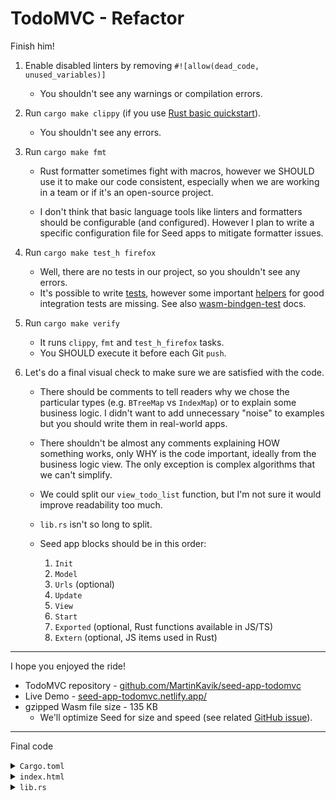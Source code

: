 # TodoMVC - Refactor

Finish him!

1. Enable disabled linters by removing `#![allow(dead_code, unused_variables)]`
   - You shouldn't see any warnings or compilation errors.

1. Run `cargo make clippy` (if you use [Rust basic quickstart](https://github.com/seed-rs/seed-quickstart)).
   - You shouldn't see any errors.

1. Run `cargo make fmt`

   - Rust formatter sometimes fight with macros, however we SHOULD use it to make our code consistent, especially when we are working in a team or if it's an open-source project.

   - I don't think that basic language tools like linters and formatters should be configurable (and configured). However I plan to write a specific configuration file for Seed apps to mitigate formatter issues.

1. Run `cargo make test_h firefox`
   - Well, there are no tests in our project, so you shouldn't see any errors.
   - It's possible to write [tests](https://github.com/seed-rs/seed/blob/d514b2131a9e94f5ffe965f3d0ac74763a11aeb6/src/browser/dom/css_units.rs#L92-L144), however some important [helpers](https://github.com/seed-rs/seed/issues/294) for good integration tests are missing. See also [wasm-bindgen-test](https://rustwasm.github.io/wasm-bindgen/wasm-bindgen-test/index.html) docs.

1. Run `cargo make verify`
   - It runs `clippy`, `fmt` and `test_h_firefox` tasks.
   - You SHOULD execute it before each Git `push`.

1. Let's do a final visual check to make sure we are satisfied with the code.
   - There should be comments to tell readers why we chose the particular types (e.g. `BTreeMap` vs `IndexMap`) or to explain some business logic. I didn't want to add unnecessary "noise" to examples but you should write them in real-world apps.

   - There shouldn't be almost any comments explaining HOW something works, only WHY is the code important, ideally from the business logic view. The only exception is complex algorithms that we can't simplify.

   - We could split our `view_todo_list` function, but I'm not sure it would improve readability too much. 

   - `lib.rs` isn't so long to split.

   - Seed app blocks should be in this order:
      1. `Init`
      1. `Model`
      1. `Urls` (optional)
      1. `Update`
      1. `View`
      1. `Start`
      1. `Exported` (optional, Rust functions available in JS/TS)
      1. `Extern` (optional, JS items used in Rust)

---

I hope you enjoyed the ride!

- TodoMVC repository - [github.com/MartinKavik/seed-app-todomvc](https://github.com/MartinKavik/seed-app-todomvc)
- Live Demo - [seed-app-todomvc.netlify.app/](https://seed-app-todomvc.netlify.app/)
- gzipped Wasm file size - 135 KB
  - We'll optimize Seed for size and speed (see related [GitHub issue](https://github.com/seed-rs/seed/issues/385)). 

---

Final code

<details>
<summary><code>Cargo.toml</code></summary>

```toml
[package]
version = "0.1.0"
name = "app_name"
repository = "https://github.com/seed-rs/seed-quickstart"
authors = ["Your Name <email@address.com>"]
description = "App Description"
categories = ["category"]
license = "MIT"
readme = "./README.md"
edition = "2018"

[lib]
crate-type = ["cdylib"]

[dev-dependencies]
wasm-bindgen-test = "0.3.13"

[dependencies]
serde = "1.0.112"
strum = "0.18.0"
strum_macros = "0.18.0"
ulid = { version = "0.3.3", features = ["serde"] }
seed = "0.8.0"

[profile.release]
lto = true
opt-level = 'z'
codegen-units = 1

[package.metadata.wasm-pack.profile.release]
wasm-opt = ['-Os']
```

</details>

<details>
<summary><code>index.html</code></summary>

```html
<!DOCTYPE html>
<html lang="en">

<head>
    <meta charset="utf-8">
    <meta name="viewport" content="width=device-width, initial-scale=1">
    <title>Template • TodoMVC</title>
    <link rel="stylesheet" href="css/base.css">
    <link rel="stylesheet" href="css/index.css">
</head>

<body>
    <section class="todoapp"></section>

    <footer class="info">
        <p>Double-click to edit a todo</p>
        <p>Created by <a href="https://kavik.cz">Martin Kavík</a></p>
        <p>Part of <a href="http://todomvc.com">TodoMVC</a></p>
    </footer>

    <script type="module">
        import init from '/pkg/package.js';
        init('/pkg/package_bg.wasm');
    </script>
</body>

</html>

```

</details>

<details>
<summary><code>lib.rs</code></summary>

```rust
#![allow(clippy::wildcard_imports)]

use seed::{prelude::*, *};

use std::collections::BTreeMap;
use std::convert::TryFrom;
use std::mem;

use serde::{Deserialize, Serialize};
use strum::IntoEnumIterator;
use strum_macros::EnumIter;
use ulid::Ulid;

const ENTER_KEY: &str = "Enter";
const ESCAPE_KEY: &str = "Escape";

const STORAGE_KEY: &str = "todos-seed";

// ------ Url path parts ------
const ACTIVE: &str = "active";
const COMPLETED: &str = "completed";

// ------ ------
//     Init
// ------ ------

fn init(url: Url, orders: &mut impl Orders<Msg>) -> Model {
    orders.subscribe(Msg::UrlChanged);

    Model {
        base_url: url.to_hash_base_url(),
        todos: LocalStorage::get(STORAGE_KEY).unwrap_or_default(),
        new_todo_title: String::new(),
        selected_todo: None,
        filter: Filter::from(url),
    }
}

// ------ ------
//     Model
// ------ ------

struct Model {
    base_url: Url,
    todos: BTreeMap<Ulid, Todo>,
    new_todo_title: String,
    selected_todo: Option<SelectedTodo>,
    filter: Filter,
}

#[derive(Deserialize, Serialize)]
struct Todo {
    id: Ulid,
    title: String,
    completed: bool,
}

struct SelectedTodo {
    id: Ulid,
    title: String,
    input_element: ElRef<web_sys::HtmlInputElement>,
}

// ------ Filter ------

#[derive(Copy, Clone, Eq, PartialEq, EnumIter)]
enum Filter {
    All,
    Active,
    Completed,
}

impl From<Url> for Filter {
    fn from(mut url: Url) -> Self {
        match url.remaining_hash_path_parts().as_slice() {
            [ACTIVE] => Self::Active,
            [COMPLETED] => Self::Completed,
            _ => Self::All,
        }
    }
}

// ------ ------
//     Urls
// ------ ------

struct_urls!();
impl<'a> Urls<'a> {
    pub fn home(self) -> Url {
        self.base_url()
    }
    pub fn active(self) -> Url {
        self.base_url().add_hash_path_part(ACTIVE)
    }
    pub fn completed(self) -> Url {
        self.base_url().add_hash_path_part(COMPLETED)
    }
}

// ------ ------
//    Update
// ------ ------

enum Msg {
    UrlChanged(subs::UrlChanged),
    NewTodoTitleChanged(String),

    // ------ Basic Todo operations ------
    CreateTodo,
    ToggleTodo(Ulid),
    RemoveTodo(Ulid),

    // ------ Bulk operations ------
    CheckOrUncheckAll,
    ClearCompleted,

    // ------ Selection ------
    SelectTodo(Option<Ulid>),
    SelectedTodoTitleChanged(String),
    SaveSelectedTodo,
}

fn update(msg: Msg, model: &mut Model, orders: &mut impl Orders<Msg>) {
    match msg {
        Msg::UrlChanged(subs::UrlChanged(url)) => {
            model.filter = Filter::from(url);
        }
        Msg::NewTodoTitleChanged(title) => {
            model.new_todo_title = title;
        }

        // ------ Basic Todo operations ------
        Msg::CreateTodo => {
            let title = model.new_todo_title.trim();
            if not(title.is_empty()) {
                let id = Ulid::new();
                model.todos.insert(
                    id,
                    Todo {
                        id,
                        title: title.to_owned(),
                        completed: false,
                    },
                );
                model.new_todo_title.clear();
            }
        }
        Msg::ToggleTodo(id) => {
            if let Some(todo) = model.todos.get_mut(&id) {
                todo.completed = not(todo.completed);
            }
        }
        Msg::RemoveTodo(id) => {
            model.todos.remove(&id);
        }

        // ------ Bulk operations ------
        Msg::CheckOrUncheckAll => {
            let all_checked = model.todos.values().all(|todo| todo.completed);
            for todo in model.todos.values_mut() {
                todo.completed = not(all_checked);
            }
        }
        Msg::ClearCompleted => {
            model.todos.retain(|(_, todo)| not(todo.completed));
        }

        // ------ Selection ------
        Msg::SelectTodo(Some(id)) => {
            if let Some(todo) = model.todos.get(&id) {
                let input_element = ElRef::new();

                model.selected_todo = Some(SelectedTodo {
                    id,
                    title: todo.title.clone(),
                    input_element: input_element.clone(),
                });

                let title_length = u32::try_from(todo.title.len()).expect("title length as u32");
                orders.after_next_render(move |_| {
                    let input_element = input_element.get().expect("input_element");

                    input_element.focus().expect("focus input_element");

                    input_element
                        .set_selection_range(title_length, title_length)
                        .expect("move cursor to the end of input_element");
                });
            }
        }
        Msg::SelectTodo(None) => {
            model.selected_todo = None;
        }
        Msg::SelectedTodoTitleChanged(title) => {
            if let Some(selected_todo) = &mut model.selected_todo {
                selected_todo.title = title;
            }
        }
        Msg::SaveSelectedTodo => {
            if let Some(selected_todo) = model.selected_todo.take() {
                if let Some(todo) = model.todos.get_mut(&selected_todo.id) {
                    todo.title = selected_todo.title;
                }
            }
        }
    }
    LocalStorage::insert(STORAGE_KEY, &model.todos).expect("save todos to LocalStorage");
}

// ------ ------
//     View
// ------ ------

fn view(model: &Model) -> Vec<Node<Msg>> {
    nodes![
        view_header(&model.new_todo_title),
        IF!(not(model.todos.is_empty()) => vec![
            view_main(&model.todos, model.selected_todo.as_ref(), model.filter),
            view_footer(&model.todos, model.filter, &model.base_url),
        ]),
    ]
}

// ------ header ------

fn view_header(new_todo_title: &str) -> Node<Msg> {
    header![
        C!["header"],
        h1!["todos"],
        input![
            C!["new-todo"],
            attrs! {
                At::Placeholder => "What needs to be done?",
                At::AutoFocus => AtValue::None,
                At::Value => new_todo_title,
            },
            input_ev(Ev::Input, Msg::NewTodoTitleChanged),
            keyboard_ev(Ev::KeyDown, |keyboard_event| {
                IF!(keyboard_event.key() == ENTER_KEY => Msg::CreateTodo)
            }),
        ]
    ]
}

// ------ main ------

fn view_main(
    todos: &BTreeMap<Ulid, Todo>,
    selected_todo: Option<&SelectedTodo>,
    filter: Filter,
) -> Node<Msg> {
    section![
        C!["main"],
        view_toggle_all(todos),
        view_todo_list(todos, selected_todo, filter),
    ]
}

fn view_toggle_all(todos: &BTreeMap<Ulid, Todo>) -> Vec<Node<Msg>> {
    let all_completed = todos.values().all(|todo| todo.completed);
    vec![
        input![
            C!["toggle-all"],
            attrs! {
                At::Id => "toggle-all", At::Type => "checkbox", At::Checked => all_completed.as_at_value()
            },
            ev(Ev::Change, |_| Msg::CheckOrUncheckAll),
        ],
        label![attrs! {At::For => "toggle-all"}, "Mark all as complete"],
    ]
}

// TODO: Remove once rustfmt is updated.
#[rustfmt::skip]
fn view_todo_list(
    todos: &BTreeMap<Ulid, Todo>,
    selected_todo: Option<&SelectedTodo>,
    filter: Filter,
) -> Node<Msg> {
    let todos = todos.values().filter(|todo| match filter {
        Filter::All => true,
        Filter::Active => not(todo.completed),
        Filter::Completed => todo.completed,
    });
    ul![C!["todo-list"],
        todos.map(|todo| {
            let id = todo.id;
            let is_selected = Some(id) == selected_todo.map(|selected_todo| selected_todo.id);

            li![C![IF!(todo.completed => "completed"), IF!(is_selected => "editing")],
                el_key(&todo.id),
                div![C!["view"],
                    input![C!["toggle"], 
                        attrs!{At::Type => "checkbox", At::Checked => todo.completed.as_at_value()},
                        ev(Ev::Change, move |_| Msg::ToggleTodo(id)),
                    ],
                    label![
                        &todo.title,
                        ev(Ev::DblClick, move |_| Msg::SelectTodo(Some(id))),
                    ],
                    button![C!["destroy"],
                        ev(Ev::Click, move |_| Msg::RemoveTodo(id))
                    ],
                ],
                IF!(is_selected => {
                    let selected_todo = selected_todo.unwrap();
                    input![C!["edit"], 
                        el_ref(&selected_todo.input_element), 
                        attrs!{At::Value => selected_todo.title},
                        input_ev(Ev::Input, Msg::SelectedTodoTitleChanged),
                        keyboard_ev(Ev::KeyDown, |keyboard_event| {
                            Some(match keyboard_event.key().as_str() {
                                ESCAPE_KEY => Msg::SelectTodo(None),
                                ENTER_KEY => Msg::SaveSelectedTodo,
                                _ => return None
                            })
                        }),
                        ev(Ev::Blur, |_| Msg::SaveSelectedTodo),
                    ]
                }),
            ]
        })
    ]
}

// ------ footer ------

fn view_footer(todos: &BTreeMap<Ulid, Todo>, selected_filter: Filter, base_url: &Url) -> Node<Msg> {
    let completed_count = todos.values().filter(|todo| todo.completed).count();
    let active_count = todos.len() - completed_count;

    footer![
        C!["footer"],
        span![
            C!["todo-count"],
            strong![active_count],
            format!(" item{} left", if active_count == 1 { "" } else { "s" }),
        ],
        view_filters(selected_filter, base_url),
        IF!(completed_count > 0 =>
            button![C!["clear-completed"],
                "Clear completed",
                ev(Ev::Click, |_| Msg::ClearCompleted),
            ]
        )
    ]
}

fn view_filters(selected_filter: Filter, base_url: &Url) -> Node<Msg> {
    ul![
        C!["filters"],
        Filter::iter().map(|filter| {
            let urls = Urls::new(base_url);

            let (url, title) = match filter {
                Filter::All => (urls.home(), "All"),
                Filter::Active => (urls.active(), "Active"),
                Filter::Completed => (urls.completed(), "Completed"),
            };

            li![a![
                C![IF!(filter == selected_filter => "selected")],
                attrs! {At::Href => url},
                title,
            ],]
        })
    ]
}

// ------ ------
//     Start
// ------ ------

#[wasm_bindgen(start)]
pub fn start() {
    console_error_panic_hook::set_once();

    let root_element = document()
        .get_elements_by_class_name("todoapp")
        .item(0)
        .expect("element with the class `todoapp`");

    App::start(root_element, init, update, view);
}
```

</details>
